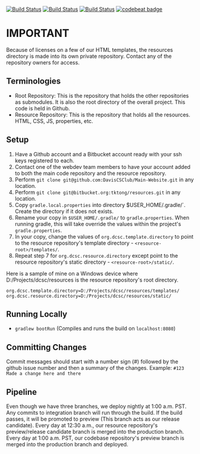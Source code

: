 [![Build Status](https://semaphoreci.com/api/v1/daviscsclub/main-website/branches/production/shields_badge.svg)](https://semaphoreci.com/daviscsclub/main-website) 
[![Build Status](https://semaphoreci.com/api/v1/daviscsclub/main-website/branches/preview/shields_badge.svg)](https://semaphoreci.com/daviscsclub/main-website)
[![Build Status](https://semaphoreci.com/api/v1/daviscsclub/main-website/branches/integration/shields_badge.svg)](https://semaphoreci.com/daviscsclub/main-website)
[![codebeat badge](https://codebeat.co/badges/c8a41af8-bad4-4c94-a3ef-cb9bcff8286b)](https://codebeat.co/projects/github-com-daviscsclub-main-website)

# IMPORTANT

Because of licenses on a few of our HTML templates, the resources directory is made into its own private repository. Contact any of the repository owners for access.

## Terminologies
- Root Repository: This is the repository that holds the other repositories as submodules. It is also the root directory of the overall project. This code is held in Github. 
- Resource Repository: This is the repository that holds all the resources. HTML, CSS, JS, properties, etc.

## Setup
1. Have a Github account and a Bitbucket account ready with your ssh keys registered to each.
2. Contact one of the webdev team members to have your account added to both the main code repository and the resource repository.
3. Perform `git clone git@github.com:DavisCSClub/Main-Website.git` in any location.
4. Perform `git clone git@bitbucket.org:tktong/resources.git` in any location.
5. Copy `gradle.local.properties` into directory $USER_HOME/.gradle/`. Create the directory if it does not exists.
6. Rename your copy in `$USER_HOME/.gradle/` to `gradle.properties`. When running gradle, this will take override the values within the project's `gradle.properties`.
7. In your copy, change the values of `org.dcsc.template.directory` to point to the resource repository's template directory - `<resource-root>/templates/`.
8. Repeat step 7 for `org.dcsc.resource.directory` except point to the resource repository's static directory - `<resource-root>/static/`.

Here is a sample of mine on a Windows device where D:/Projects/dcsc/resources is the resource repository's root directory.
```
org.dcsc.template.directory=D:/Projects/dcsc/resources/templates/
org.dcsc.resource.directory=D:/Projects/dcsc/resources/static/
```

## Running Locally
- `gradlew bootRun` (Compiles and runs the build on `localhost:8080`)

## Committing Changes
Commit messages should start with a number sign (#) followed by the github issue number and then a summary of the changes. Example: `#123 Made a change here and there`

## Pipeline
Even though we have three branches, we deploy nightly at 1:00 a.m. PST. Any commits to integration branch will run through the build. If the build passes, it will be promoted to preview (This branch acts as our release candidate). Every day at 12:30 a.m., our resource repository's preview/release candidate branch is merged into the production branch. Every day at 1:00 a.m. PST, our codebase repository's preview branch is merged into the production branch and deployed. 
